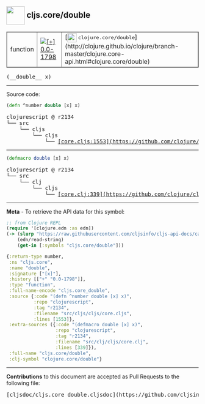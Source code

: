 ## <img width="48px" valign="middle" src="http://i.imgur.com/Hi20huC.png"> cljs.core/double

 <table border="1">
<tr>

<td>function</td>
<td><a href="https://github.com/cljsinfo/cljs-api-docs/tree/0.0-1798"><img valign="middle" alt="[+] 0.0-1798" src="https://img.shields.io/badge/+-0.0--1798-lightgrey.svg"></a> </td>
<td>
[<img height="24px" valign="middle" src="http://i.imgur.com/1GjPKvB.png"> <samp>clojure.core/double</samp>](http://clojure.github.io/clojure/branch-master/clojure.core-api.html#clojure.core/double)
</td>
</tr>
</table>

 <samp>
(__double__ x)<br>
</samp>

---





Source code:

```clj
(defn ^number double [x] x)
```

 <pre>
clojurescript @ r2134
└── src
    └── cljs
        └── cljs
            └── <ins>[core.cljs:1553](https://github.com/clojure/clojurescript/blob/r2134/src/cljs/cljs/core.cljs#L1553)</ins>
</pre>


---

```clj
(defmacro double [x] x)
```

 <pre>
clojurescript @ r2134
└── src
    └── clj
        └── cljs
            └── <ins>[core.clj:339](https://github.com/clojure/clojurescript/blob/r2134/src/clj/cljs/core.clj#L339)</ins>
</pre>

---

__Meta__ - To retrieve the API data for this symbol:

```clj
;; from Clojure REPL
(require '[clojure.edn :as edn])
(-> (slurp "https://raw.githubusercontent.com/cljsinfo/cljs-api-docs/catalog/cljs-api.edn")
    (edn/read-string)
    (get-in [:symbols "cljs.core/double"]))
```

```clj
{:return-type number,
 :ns "cljs.core",
 :name "double",
 :signature ["[x]"],
 :history [["+" "0.0-1798"]],
 :type "function",
 :full-name-encode "cljs.core_double",
 :source {:code "(defn ^number double [x] x)",
          :repo "clojurescript",
          :tag "r2134",
          :filename "src/cljs/cljs/core.cljs",
          :lines [1553]},
 :extra-sources ({:code "(defmacro double [x] x)",
                  :repo "clojurescript",
                  :tag "r2134",
                  :filename "src/clj/cljs/core.clj",
                  :lines [339]}),
 :full-name "cljs.core/double",
 :clj-symbol "clojure.core/double"}

```

---

__Contributions__ to this document are accepted as Pull Requests to the following file:

 <pre>
[cljsdoc/cljs.core_double.cljsdoc](https://github.com/cljsinfo/cljs-api-docs/blob/master/cljsdoc/cljs.core_double.cljsdoc)
</pre>

